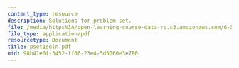 ```yaml
---
content_type: resource
description: Solutions for problem set.
file: /media/https%3A/open-learning-course-data-rc.s3.amazonaws.com/6-541j-speech-communication-spring-2004/98b41e0f3452ff0623e45d5060e3e780_pset1soln.pdf
file_type: application/pdf
resourcetype: Document
title: pset1soln.pdf
uid: 98b41e0f-3452-ff06-23e4-5d5060e3e780
---
```

